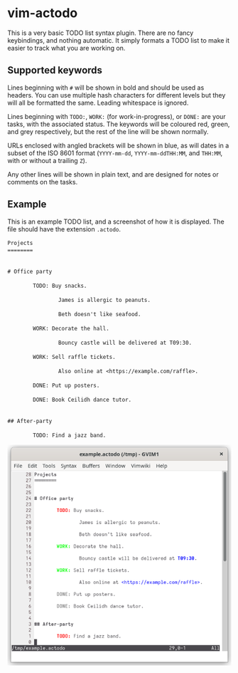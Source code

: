 # vim-actodo

This is a very basic TODO list syntax plugin. There are no fancy keybindings,
and nothing automatic. It simply formats a TODO list to make it easier to track
what you are working on.

## Supported keywords

Lines beginning with `#` will be shown in bold and should be used as headers.
You can use multiple hash characters for different levels but they will all be
formatted the same. Leading whitespace is ignored.

Lines beginning with `TODO:`, `WORK:` (for work-in-progress), or `DONE:` are
your tasks, with the associated status. The keywords will be coloured red,
green, and grey respectively, but the rest of the line will be shown normally.

URLs enclosed with angled brackets will be shown in blue, as will dates in a
subset of the ISO 8601 format (`YYYY-mm-dd`, `YYYY-mm-ddTHH:MM`, and `THH:MM`,
with or without a trailing `Z`).

Any other lines will be shown in plain text, and are designed for notes or
comments on the tasks.

## Example

This is an example TODO list, and a screenshot of how it is displayed. The file
should have the extension `.actodo`.

    Projects
    ========


    # Office party

            TODO: Buy snacks.

                    James is allergic to peanuts.

                    Beth doesn't like seafood.

            WORK: Decorate the hall.

                    Bouncy castle will be delivered at T09:30.

            WORK: Sell raffle tickets.

                    Also online at <https://example.com/raffle>.

            DONE: Put up posters.

            DONE: Book Ceilidh dance tutor.


    ## After-party

            TODO: Find a jazz band.


![Screenshot of an example list](screenshot.png)
